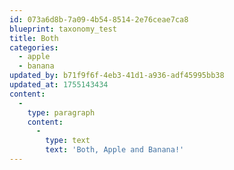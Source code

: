 ```yaml
---
id: 073a6d8b-7a09-4b54-8514-2e76ceae7ca8
blueprint: taxonomy_test
title: Both
categories:
  - apple
  - banana
updated_by: b71f9f6f-4eb3-41d1-a936-adf45995bb38
updated_at: 1755143434
content:
  -
    type: paragraph
    content:
      -
        type: text
        text: 'Both, Apple and Banana!'
---
```

